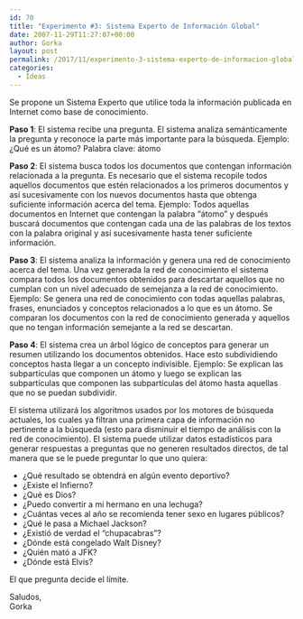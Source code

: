 ```yaml
---
id: 70
title: "Experimento #3: Sistema Experto de Información Global"
date: 2007-11-29T11:27:07+00:00
author: Gorka
layout: post
permalink: /2017/11/experimento-3-sistema-experto-de-informacion-global/
categories:
  - Ideas
---
```

Se propone un Sistema Experto que utilice toda la información publicada en Internet como base de conocimiento.

**Paso 1**: El sistema recibe una pregunta. El sistema analiza semánticamente la pregunta y reconoce la parte más importante para la búsqueda.
Ejemplo: ¿Qué es un átomo? Palabra clave: átomo

**Paso 2**: El sistema busca todos los documentos que contengan información relacionada a la pregunta. Es necesario que el sistema recopile todos aquellos documentos que estén relacionados a los primeros documentos y así sucesivamente con los nuevos documentos hasta que obtenga suficiente información acerca del tema.
Ejemplo: Todos aquellas documentos en Internet que contengan la palabra “átomo” y después buscará documentos que contengan cada una de las palabras de los textos con la palabra original y así sucesivamente hasta tener suficiente información.

**Paso 3**: El sistema analiza la información y genera una red de conocimiento acerca del tema. Una vez generada la red de conocimiento el sistema compara todos los documentos obtenidos para descartar aquellos que no cumplan con un nivel adecuado de semejanza a la red de conocimiento.
Ejemplo: Se genera una red de conocimiento con todas aquellas palabras, frases, enunciados y conceptos relacionados a lo que es un átomo. Se comparan los documentos con la red de conocimiento generada y aquellos que no tengan información semejante a la red se descartan.

**Paso 4**: El sistema crea un árbol lógico de conceptos para generar un resumen utilizando los documentos obtenidos. Hace esto subdividiendo conceptos hasta llegar a un concepto indivisible.
Ejemplo: Se explican las subpartículas que componen un átomo y luego se explican las subpartículas que componen las subpartículas del átomo hasta aquellas que no se puedan subdividir.

El sistema utilizará los algoritmos usados por los motores de búsqueda actuales, los cuales ya filtran una primera capa de información no pertinente a la búsqueda (esto para disminuir el tiempo de análisis con la red de conocimiento). El sistema puede utilizar datos estadísticos para generar respuestas a preguntas que no generen resultados directos, de tal manera que se le puede preguntar lo que uno quiera:

- ¿Qué resultado se obtendrá en algún evento deportivo?
- ¿Existe el Infierno?
- ¿Qué es Dios?
- ¿Puedo convertir a mi hermano en una lechuga?
- ¿Cuántas veces al año se recomienda tener sexo en lugares públicos?
- ¿Qué le pasa a Michael Jackson?
- ¿Existió de verdad el “chupacabras”?
- ¿Dónde está congelado Walt Disney?
- ¿Quién mató a JFK?
- ¿Dónde está Elvis?

El que pregunta decide el límite.

Saludos,<br />
Gorka
